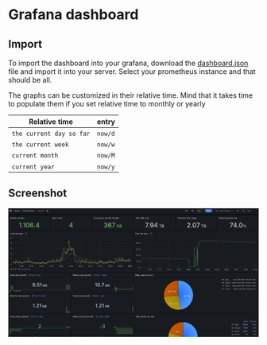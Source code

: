 # Grafana dashboard

## Import

To import the dashboard into your grafana, download the [dashboard.json](./dashboard-immich.json) file and import it into your server. Select your prometheus instance and that should be all.

The graphs can be customized in their relative time. Mind that it takes time to populate them if you set relative time to monthly or yearly


| Relative time            | entry    |
|--------------------------|----------|
| `the current day so far` | `now/d`  |
| `the current week`       | `now/w`  |
| `current month`          | `now/M`  |
| `current year`           | `now/y`  |




## Screenshot

![](./screenshot.png)
